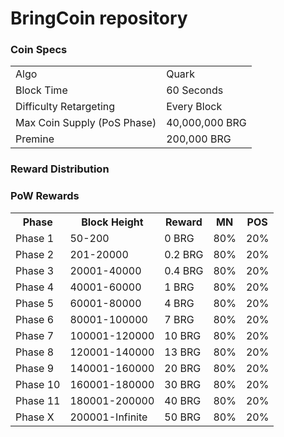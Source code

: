 BringCoin repository
======================================


### Coin Specs
<table>
<tr><td>Algo</td><td>Quark</td></tr>
<tr><td>Block Time</td><td>60 Seconds</td></tr>
<tr><td>Difficulty Retargeting</td><td>Every Block</td></tr>
<tr><td>Max Coin Supply (PoS Phase)</td><td>40,000,000 BRG</td></tr>
<tr><td>Premine</td><td>200,000 BRG</td></tr>
</table>

### Reward Distribution

### PoW Rewards
<table>
<th>Phase</th><th>Block Height</th><th>Reward</th><th>MN</th><th>POS</th>
<tr><td>Phase 1</td><td>50-200</td><td>0 BRG</td><td>80%</td><td>20%</td></tr>
<tr><td>Phase 2</td><td>201-20000</td><td>0.2 BRG</td><td>80%</td><td>20%</td></tr>
<tr><td>Phase 3</td><td>20001-40000</td><td>0.4 BRG</td><td>80%</td><td>20%</td></tr>
<tr><td>Phase 4</td><td>40001-60000</td><td>1 BRG</td><td>80%</td><td>20%</td></tr>
<tr><td>Phase 5</td><td>60001-80000</td><td>4 BRG</td><td>80%</td><td>20%</td></tr>
<tr><td>Phase 6</td><td>80001-100000</td><td>7 BRG</td><td>80%</td><td>20%</td></tr>
<tr><td>Phase 7</td><td>100001-120000</td><td>10 BRG</td><td>80%</td><td>20%</td></tr>
<tr><td>Phase 8</td><td>120001-140000</td><td>13 BRG</td><td>80%</td><td>20%</td></tr>
<tr><td>Phase 9</td><td>140001-160000</td><td>20 BRG</td><td>80%</td><td>20%</td></tr>
<tr><td>Phase 10</td><td>160001-180000</td><td>30 BRG</td><td>80%</td><td>20%</td></tr>
<tr><td>Phase 11</td><td>180001-200000</td><td>40 BRG</td><td>80%</td><td>20%</td></tr>
<tr><td>Phase X</td><td>200001-Infinite</td><td>50 BRG</td><td>80%</td><td>20%</td></tr>
</table>
